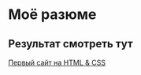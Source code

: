 # Моё разюме
## Результат смотреть тут

[Первый сайт на HTML & CSS](https://yucheg2.github.io/rasume/)
